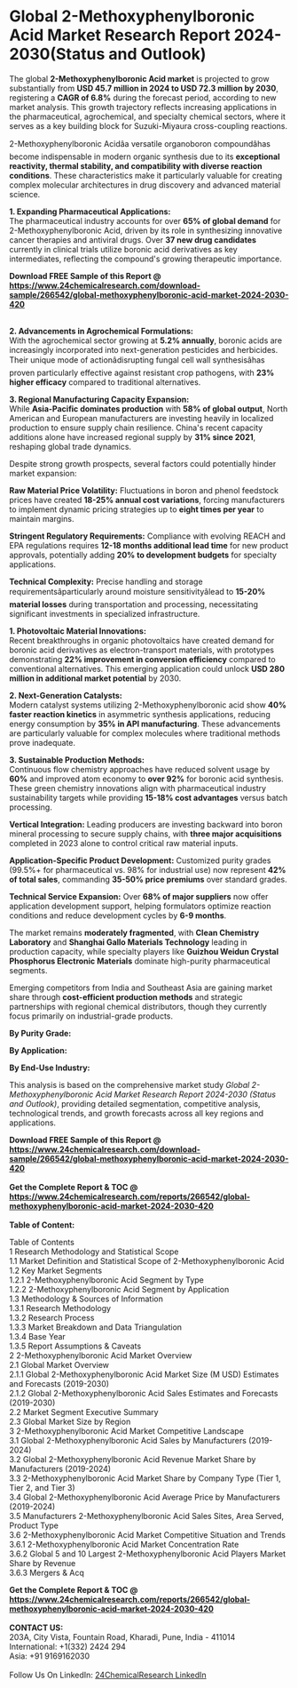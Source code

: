 <h1>Global 2-Methoxyphenylboronic Acid Market Research Report 2024-2030(Status and Outlook)</h1><p>The global <strong>2-Methoxyphenylboronic Acid market</strong> is projected to grow substantially from <strong>USD 45.7 million in 2024 to USD 72.3 million by 2030</strong>, registering a <strong>CAGR of 6.8%</strong> during the forecast period, according to new market analysis. This growth trajectory reflects increasing applications in the pharmaceutical, agrochemical, and specialty chemical sectors, where it serves as a key building block for Suzuki-Miyaura cross-coupling reactions.</p><p>2-Methoxyphenylboronic Acidâa versatile organoboron compoundâhas become indispensable in modern organic synthesis due to its <strong>exceptional reactivity, thermal stability, and compatibility with diverse reaction conditions</strong>. These characteristics make it particularly valuable for creating complex molecular architectures in drug discovery and advanced material science.</p><p><strong>1. Expanding Pharmaceutical Applications:</strong><br>
The pharmaceutical industry accounts for over <strong>65% of global demand</strong> for 2-Methoxyphenylboronic Acid, driven by its role in synthesizing innovative cancer therapies and antiviral drugs. Over <strong>37 new drug candidates</strong> currently in clinical trials utilize boronic acid derivatives as key intermediates, reflecting the compound's growing therapeutic importance.</p><div><b>Download FREE Sample of this Report @ 
            <a href="https://www.24chemicalresearch.com/download-sample/266542/global-methoxyphenylboronic-acid-market-2024-2030-420">
            https://www.24chemicalresearch.com/download-sample/266542/global-methoxyphenylboronic-acid-market-2024-2030-420</a></b></div><br><p><strong>2. Advancements in Agrochemical Formulations:</strong><br>
With the agrochemical sector growing at <strong>5.2% annually</strong>, boronic acids are increasingly incorporated into next-generation pesticides and herbicides. Their unique mode of actionâdisrupting fungal cell wall synthesisâhas proven particularly effective against resistant crop pathogens, with <strong>23% higher efficacy</strong> compared to traditional alternatives.</p><p><strong>3. Regional Manufacturing Capacity Expansion:</strong><br>
While <strong>Asia-Pacific dominates production</strong> with <strong>58% of global output</strong>, North American and European manufacturers are investing heavily in localized production to ensure supply chain resilience. China's recent capacity additions alone have increased regional supply by <strong>31% since 2021</strong>, reshaping global trade dynamics.</p><p>Despite strong growth prospects, several factors could potentially hinder market expansion:</p><p><strong>Raw Material Price Volatility:</strong> Fluctuations in boron and phenol feedstock prices have created <strong>18-25% annual cost variations</strong>, forcing manufacturers to implement dynamic pricing strategies up to <strong>eight times per year</strong> to maintain margins.</p><p><strong>Stringent Regulatory Requirements:</strong> Compliance with evolving REACH and EPA regulations requires <strong>12-18 months additional lead time</strong> for new product approvals, potentially adding <strong>20% to development budgets</strong> for specialty applications.</p><p><strong>Technical Complexity:</strong> Precise handling and storage requirementsâparticularly around moisture sensitivityâlead to <strong>15-20% material losses</strong> during transportation and processing, necessitating significant investments in specialized infrastructure.</p><p><strong>1. Photovoltaic Material Innovations:</strong><br>
Recent breakthroughs in organic photovoltaics have created demand for boronic acid derivatives as electron-transport materials, with prototypes demonstrating <strong>22% improvement in conversion efficiency</strong> compared to conventional alternatives. This emerging application could unlock <strong>USD 280 million in additional market potential</strong> by 2030.</p><p><strong>2. Next-Generation Catalysts:</strong><br>
Modern catalyst systems utilizing 2-Methoxyphenylboronic acid show <strong>40% faster reaction kinetics</strong> in asymmetric synthesis applications, reducing energy consumption by <strong>35% in API manufacturing</strong>. These advancements are particularly valuable for complex molecules where traditional methods prove inadequate.</p><p><strong>3. Sustainable Production Methods:</strong><br>
Continuous flow chemistry approaches have reduced solvent usage by <strong>60%</strong> and improved atom economy to <strong>over 92%</strong> for boronic acid synthesis. These green chemistry innovations align with pharmaceutical industry sustainability targets while providing <strong>15-18% cost advantages</strong> versus batch processing.</p><p><strong>Vertical Integration:</strong> Leading producers are investing backward into boron mineral processing to secure supply chains, with <strong>three major acquisitions</strong> completed in 2023 alone to control critical raw material inputs.</p><p><strong>Application-Specific Product Development:</strong> Customized purity grades (99.5%+ for pharmaceutical vs. 98% for industrial use) now represent <strong>42% of total sales</strong>, commanding <strong>35-50% price premiums</strong> over standard grades.</p><p><strong>Technical Service Expansion:</strong> Over <strong>68% of major suppliers</strong> now offer application development support, helping formulators optimize reaction conditions and reduce development cycles by <strong>6-9 months</strong>.</p><p>The market remains <strong>moderately fragmented</strong>, with <strong>Clean Chemistry Laboratory</strong> and <strong>Shanghai Gallo Materials Technology</strong> leading in production capacity, while specialty players like <strong>Guizhou Weidun Crystal Phosphorus Electronic Materials</strong> dominate high-purity pharmaceutical segments.</p><p>Emerging competitors from India and Southeast Asia are gaining market share through <strong>cost-efficient production methods</strong> and strategic partnerships with regional chemical distributors, though they currently focus primarily on industrial-grade products.</p><p><strong>By Purity Grade:</strong></p><p><strong>By Application:</strong></p><p><strong>By End-Use Industry:</strong></p><p>This analysis is based on the comprehensive market study <em>Global 2-Methoxyphenylboronic Acid Market Research Report 2024-2030 (Status and Outlook)</em>, providing detailed segmentation, competitive analysis, technological trends, and growth forecasts across all key regions and applications.</p><div><b>Download FREE Sample of this Report @ 
            <a href="https://www.24chemicalresearch.com/download-sample/266542/global-methoxyphenylboronic-acid-market-2024-2030-420">
            https://www.24chemicalresearch.com/download-sample/266542/global-methoxyphenylboronic-acid-market-2024-2030-420</a></b></div><br><div><b>Get the Complete Report & TOC @ 
            <a href="https://www.24chemicalresearch.com/reports/266542/global-methoxyphenylboronic-acid-market-2024-2030-420">
            https://www.24chemicalresearch.com/reports/266542/global-methoxyphenylboronic-acid-market-2024-2030-420</a></b></div><br>
            <b>Table of Content:</b><p>Table of Contents<br />
1 Research Methodology and Statistical Scope<br />
1.1 Market Definition and Statistical Scope of 2-Methoxyphenylboronic Acid<br />
1.2 Key Market Segments<br />
1.2.1 2-Methoxyphenylboronic Acid Segment by Type<br />
1.2.2 2-Methoxyphenylboronic Acid Segment by Application<br />
1.3 Methodology & Sources of Information<br />
1.3.1 Research Methodology<br />
1.3.2 Research Process<br />
1.3.3 Market Breakdown and Data Triangulation<br />
1.3.4 Base Year<br />
1.3.5 Report Assumptions & Caveats<br />
2 2-Methoxyphenylboronic Acid Market Overview<br />
2.1 Global Market Overview<br />
2.1.1 Global 2-Methoxyphenylboronic Acid Market Size (M USD) Estimates and Forecasts (2019-2030)<br />
2.1.2 Global 2-Methoxyphenylboronic Acid Sales Estimates and Forecasts (2019-2030)<br />
2.2 Market Segment Executive Summary<br />
2.3 Global Market Size by Region<br />
3 2-Methoxyphenylboronic Acid Market Competitive Landscape<br />
3.1 Global 2-Methoxyphenylboronic Acid Sales by Manufacturers (2019-2024)<br />
3.2 Global 2-Methoxyphenylboronic Acid Revenue Market Share by Manufacturers (2019-2024)<br />
3.3 2-Methoxyphenylboronic Acid Market Share by Company Type (Tier 1, Tier 2, and Tier 3)<br />
3.4 Global 2-Methoxyphenylboronic Acid Average Price by Manufacturers (2019-2024)<br />
3.5 Manufacturers 2-Methoxyphenylboronic Acid Sales Sites, Area Served, Product Type<br />
3.6 2-Methoxyphenylboronic Acid Market Competitive Situation and Trends<br />
3.6.1 2-Methoxyphenylboronic Acid Market Concentration Rate<br />
3.6.2 Global 5 and 10 Largest 2-Methoxyphenylboronic Acid Players Market Share by Revenue<br />
3.6.3 Mergers & Acq</p><div><b>Get the Complete Report & TOC @ 
            <a href="https://www.24chemicalresearch.com/reports/266542/global-methoxyphenylboronic-acid-market-2024-2030-420">
            https://www.24chemicalresearch.com/reports/266542/global-methoxyphenylboronic-acid-market-2024-2030-420</a></b></div><br><b>CONTACT US:</b><br>
            203A, City Vista, Fountain Road, Kharadi, Pune, India - 411014<br>
            International: +1(332) 2424 294<br>
            Asia: +91 9169162030 <br><br>
            Follow Us On LinkedIn: <a href="https://www.linkedin.com/company/24chemicalresearch/">24ChemicalResearch LinkedIn</a>